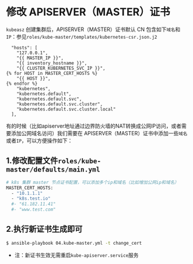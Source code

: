 # 修改 APISERVER（MASTER）证书

`kubeasz` 创建集群后，APISERVER（MASTER）证书默认 CN 包含如下`域名`和`IP`：参见`roles/kube-master/templates/kubernetes-csr.json.j2`

```
  "hosts": [
    "127.0.0.1",
    "{{ MASTER_IP }}",
    "{{ inventory_hostname }}",
    "{{ CLUSTER_KUBERNETES_SVC_IP }}",
{% for HOST in MASTER_CERT_HOSTS %}
    "{{ HOST }}",
{% endfor %}
    "kubernetes",
    "kubernetes.default",
    "kubernetes.default.svc",
    "kubernetes.default.svc.cluster",
    "kubernetes.default.svc.cluster.local"
  ],
```

有的时候（比如apiserver地址通过边界防火墙的NAT转换成公网IP访问，或者需要添加公网域名访问）我们需要在 APISERVER（MASTER）证书中添加一些`域名`或者`IP`，可以方便操作如下：

## 1.修改配置文件`roles/kube-master/defaults/main.yml`

``` bash
# k8s 集群 master 节点证书配置，可以添加多个ip和域名（比如增加公网ip和域名）
MASTER_CERT_HOSTS:
  - "10.1.1.1"
  - "k8s.test.io"
  #- "61.182.11.41"
  #- "www.test.com"
```

## 2.执行新证书生成即可

``` bash
$ ansible-playbook 04.kube-master.yml -t change_cert
```

- 注：新证书生效无需重启`kube-apiserver.service`服务
